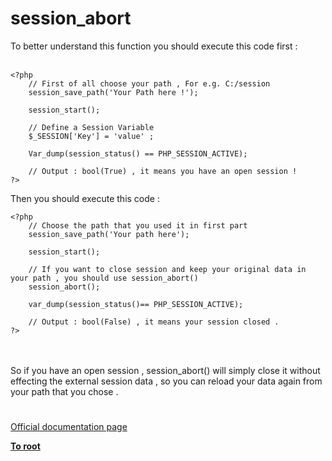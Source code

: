 # session_abort



To better understand this function you should execute this code first :<br><br>

```
<?php
    // First of all choose your path , For e.g. C:/session
    session_save_path('Your Path here !');
    
    session_start();
    
    // Define a Session Variable
    $_SESSION['Key'] = 'value' ;
    
    Var_dump(session_status() == PHP_SESSION_ACTIVE);
    
    // Output : bool(True) , it means you have an open session !
?>
```


Then you should execute this code :



```
<?php
    // Choose the path that you used it in first part  
    session_save_path('Your path here');
    
    session_start();
    
    // If you want to close session and keep your original data in your path , you should use session_abort()
    session_abort();
    
    var_dump(session_status()== PHP_SESSION_ACTIVE);
    
    // Output : bool(False) , it means your session closed .
?>
```
<br><br>So if you have an open session , session_abort() will simply close it without effecting the external session data , so you can reload your data again from your path that you chose .  

#

[Official documentation page](https://www.php.net/manual/en/function.session-abort.php)

**[To root](/README.md)**